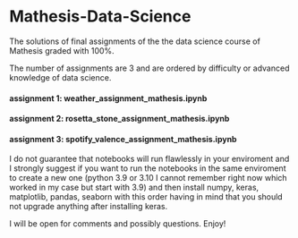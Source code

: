 # Mathesis-Data-Science
The solutions of final assignments of the the data science course of Mathesis graded with 100%.

The number of assignments are 3 and are ordered by difficulty or advanced knowledge of data science.
#### assignment 1: weather_assignment_mathesis.ipynb
#### assignment 2: rosetta_stone_assignment_mathesis.ipynb
#### assignment 3: spotify_valence_assignment_mathesis.ipynb

I do not guarantee that notebooks will run flawlessly in your enviroment and I strongly suggest if you want to run the notebooks in the same enviroment to create a new one (python 3.9 or 3.10 I cannot remember right now which worked in my case but start with 3.9)  and then install numpy, keras, matplotlib, pandas, seaborn with this order having in mind that you should not upgrade anything after installing keras.

I will be open for comments and possibly questions. Enjoy!
